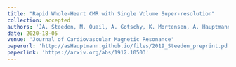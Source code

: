 ```yaml
---
title: "Rapid Whole-Heart CMR with Single Volume Super-resolution"
collection: accepted
authors: 'JA. Steeden, M. Quail, A. Gotschy, K. Mortensen, A. Hauptmann, S. Arridge, R. Jones, and V. Muthurangu'
date: 2020-18-05
venue: 'Journal of Cardiovascular Magnetic Resonance'
paperurl: 'http://asHauptmann.github.io/files/2019_Steeden_preprint.pdf'
paperlink: 'https://arxiv.org/abs/1912.10503'
---
```

